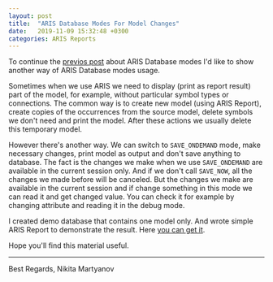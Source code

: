```yaml
---
layout: post
title:  "ARIS Database Modes For Model Changes"
date:   2019-11-09 15:32:48 +0300
categories: ARIS Reports
---
```

To continue the [previos post][prev_post] about ARIS Database modes I'd like to show another way of ARIS Database modes usage.

Sometimes when we use ARIS we need to display (print as report result) part of the model, for example, without particular symbol types or connections. The common way is to create new model (using ARIS Report), create copies of the occurrences from the source model, delete symbols we don't need and print the model. After these actions we usually delete this temporary model.

However there's another way. We can switch to `SAVE_ONDEMAND` mode, make necessary changes, print model as output and don't save anything to database. The fact is the changes we make when we use `SAVE_ONDEMAND` are available in the current session only. And if we don't call `SAVE_NOW`, all the changes we made before will be canceled. But the changes we make are available in the current session and if change something in this mode we can read it and get changed value. You can check it for example by changing attribute and reading it in the debug mode.

I created demo database that contains one model only. And wrote simple ARIS Report to demonstrate the result. Here [you can get it][get_it].

Hope you'll find this material useful.

---
Best Regards,
Nikita Martyanov

[prev_post]: https://kitmarty.github.io/blog/aris/reports/2019/07/06/aris-database-performance-test.html
[get_it]: https://github.com/kitmarty/ARIS-Model-In-Memory-Changes
